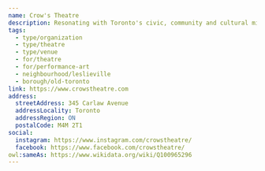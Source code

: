 ```yaml
---
name: Crow's Theatre
description: Resonating with Toronto's civic, community and cultural milieu – Crow's Theatre at Streetcar Crowsnest adapts and evolves as the social, economic, cultural environment of the city adapts and evolves. Crow's Theatre is distinguished as a preeminent cultural destination for its far-reaching imagination, ideas, exchange, diversity and grassroots belief in how artists and their work can change and sustain the life of communities.
tags:
  - type/organization
  - type/theatre
  - type/venue
  - for/theatre
  - for/performance-art
  - neighbourhood/leslieville
  - borough/old-toronto
link: https://www.crowstheatre.com
address:
  streetAddress: 345 Carlaw Avenue
  addressLocality: Toronto
  addressRegion: ON
  postalCode: M4M 2T1
social:
  instagram: https://www.instagram.com/crowstheatre/
  facebook: https://www.facebook.com/crowstheatre/
owl:sameAs: https://www.wikidata.org/wiki/Q100965296
---
```

